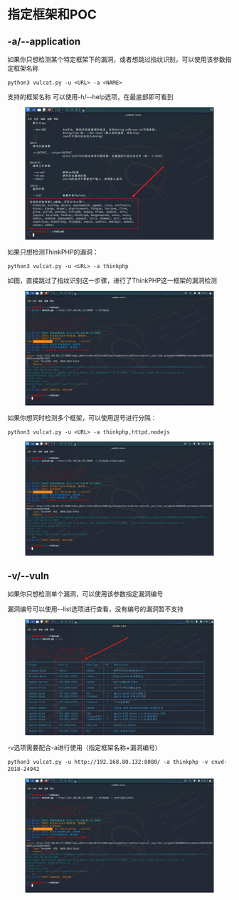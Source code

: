 # 指定框架和POC

## -a/--application

如果你只想检测某个特定框架下的漏洞，或者想跳过指纹识别，可以使用该参数指定框架名称

```
python3 vulcat.py -u <URL> -a <NAME>
```

支持的框架名称 可以使用-h/--help选项，在最底部即可看到
<figure><img src="../../../static/imgs/usage/application_01.png" alt=""><figcaption></figcaption></figure>


如果只想检测ThinkPHP的漏洞：
```
python3 vulcat.py -u <URL> -a thinkphp
```

如图，直接跳过了指纹识别这一步骤，进行了ThinkPHP这一框架的漏洞检测
<figure><img src="../../../static/imgs/usage/application_02.png" alt=""><figcaption></figcaption></figure>

如果你想同时检测多个框架，可以使用逗号进行分隔：
```
python3 vulcat.py -u <URL> -a thinkphp,httpd,nodejs
```
<figure><img src="../../../static/imgs/usage/application_03.png" alt=""><figcaption></figcaption></figure>

## -v/--vuln

如果你只想检测单个漏洞，可以使用该参数指定漏洞编号

漏洞编号可以使用--list选项进行查看，没有编号的漏洞暂不支持
<figure><img src="../../../static/imgs/usage/vuln_01.png" alt=""><figcaption></figcaption></figure>

-v选项需要配合-a进行使用（指定框架名称+漏洞编号）
```
python3 vulcat.py -u http://192.168.80.132:8080/ -a thinkphp -v cnvd-2018-24942
```

<figure><img src="../../../static/imgs/usage/vuln_02.png" alt=""><figcaption></figcaption></figure>
